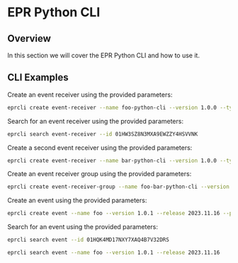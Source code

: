 # EPR Python CLI

## Overview

In this section we will cover the EPR Python CLI and how to use it.

## CLI Examples

Create an event receiver using the provided parameters:

```bash
eprcli create event-receiver --name foo-python-cli --version 1.0.0 --type dev.foo.python.cli --description "foo python cli event receiver" --schema "{}"
```

Search for an event receiver using the provided parameters:

```bash
eprcli search event-receiver --id 01HW3SZ8N3MXA9EWZZY4HSVVNK
```

Create a second event receiver using the provided parameters:

```bash
eprcli create event-receiver --name bar-python-cli --version 1.0.0 --type dev.bar.python.cli --description "bar python cli event receiver" --schema "{}"
```

Create an event receiver group using the provided parameters:

```bash
eprcli create event-receiver-group --name foo-bar-python-cli --version 1.0.0 --type dev.foo.bar.python.cli --description "foo bar python cli event receiver group" --event-receiver-ids 01HWN885Z4D680AAASH81G1KXF,01HWN8NB7F13NMNSJ1SFK831KZ
```

Create an event using the provided parameters:

```bash
eprcli create event --name foo --version 1.0.1 --release 2023.11.16 --platform-id x86_64-gnu-linux-40 --package rpm  --description "The Foo of Brixton" --payload '{"name": "foo"}' --success --event-receiver-id 01HW3SZ8N3MXA9EWZZY4HSVVNK
```

Search for an event using the provided parameters:

```bash
eprcli search event --id 01HQK4MD17NXY7XAQ4B7V32DRS
```

```bash
eprcli search event --name foo --version 1.0.1 --release 2023.11.16
```
